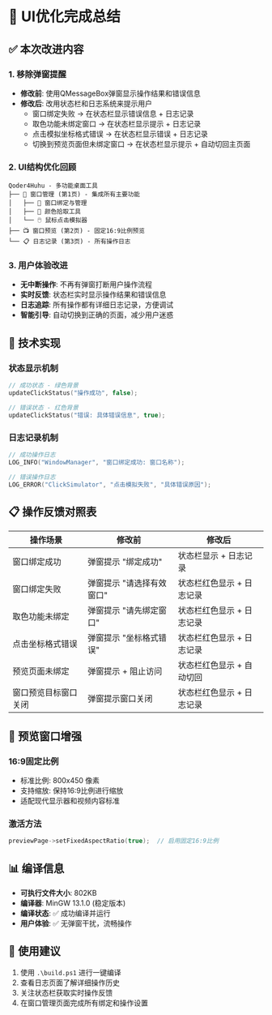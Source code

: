 # 🎯 UI优化完成总结

## ✅ 本次改进内容

### 1. 移除弹窗提醒
- **修改前**: 使用QMessageBox弹窗显示操作结果和错误信息
- **修改后**: 改用状态栏和日志系统来提示用户
  - 窗口绑定失败 → 在状态栏显示错误信息 + 日志记录
  - 取色功能未绑定窗口 → 在状态栏显示提示 + 日志记录  
  - 点击模拟坐标格式错误 → 在状态栏显示错误 + 日志记录
  - 切换到预览页面但未绑定窗口 → 在状态栏显示提示 + 自动切回主页面

### 2. UI结构优化回顾
```
Qoder4Huhu - 多功能桌面工具
├── 📑 窗口管理 (第1页) - 集成所有主要功能
│   ├── 🔗 窗口绑定与管理
│   ├── 🎨 颜色拾取工具  
│   └── 🖱️ 鼠标点击模拟器
├── 📺 窗口预览 (第2页) - 固定16:9比例预览
└── 📋 日志记录 (第3页) - 所有操作日志
```

### 3. 用户体验改进
- **无中断操作**: 不再有弹窗打断用户操作流程
- **实时反馈**: 状态栏实时显示操作结果和错误信息
- **日志追踪**: 所有操作都有详细日志记录，方便调试
- **智能引导**: 自动切换到正确的页面，减少用户迷惑

## 🔧 技术实现

### 状态显示机制
```cpp
// 成功状态 - 绿色背景
updateClickStatus("操作成功", false);

// 错误状态 - 红色背景  
updateClickStatus("错误: 具体错误信息", true);
```

### 日志记录机制
```cpp
// 成功操作日志
LOG_INFO("WindowManager", "窗口绑定成功: 窗口名称");

// 错误操作日志
LOG_ERROR("ClickSimulator", "点击模拟失败", "具体错误原因");
```

## 📋 操作反馈对照表

| 操作场景 | 修改前 | 修改后 |
|---------|--------|--------|
| 窗口绑定成功 | 弹窗提示 "绑定成功" | 状态栏显示 + 日志记录 |
| 窗口绑定失败 | 弹窗提示 "请选择有效窗口" | 状态栏红色显示 + 日志记录 |
| 取色功能未绑定 | 弹窗提示 "请先绑定窗口" | 状态栏红色显示 + 日志记录 |
| 点击坐标格式错误 | 弹窗提示 "坐标格式错误" | 状态栏红色显示 + 日志记录 |
| 预览页面未绑定 | 弹窗提示 + 阻止访问 | 状态栏红色显示 + 自动切回 |
| 窗口预览目标窗口关闭 | 弹窗提示窗口关闭 | 状态栏红色显示 + 日志记录 |

## 🎨 预览窗口增强

### 16:9固定比例
- 标准比例: 800x450 像素
- 支持缩放: 保持16:9比例进行缩放
- 适配现代显示器和视频内容标准

### 激活方法
```cpp
previewPage->setFixedAspectRatio(true);  // 启用固定16:9比例
```

## 📊 编译信息
- **可执行文件大小**: 802KB
- **编译器**: MinGW 13.1.0 (稳定版本)
- **编译状态**: ✅ 成功编译并运行
- **用户体验**: ✅ 无弹窗干扰，流畅操作

## 🚀 使用建议
1. 使用 `.\build.ps1` 进行一键编译
2. 查看日志页面了解详细操作历史
3. 关注状态栏获取实时操作反馈
4. 在窗口管理页面完成所有绑定和操作设置